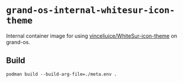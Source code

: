 # `grand-os-internal-whitesur-icon-theme`

Internal container image for using [vinceliuice/WhiteSur-icon-theme](https://github.com/vinceliuice/WhiteSur-icon-theme) on grand-os.

## Build

```shell
podman build --build-arg-file=./meta.env .
```
